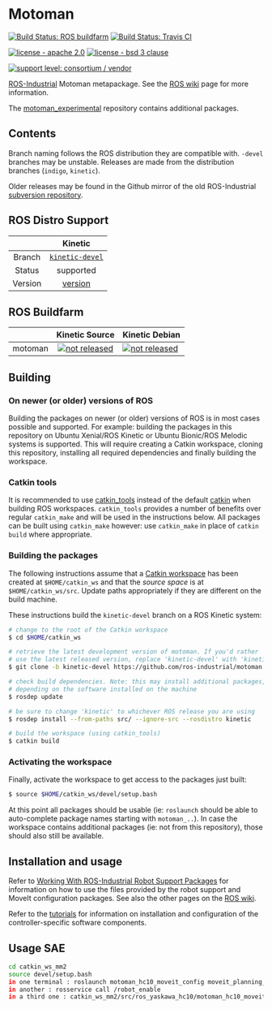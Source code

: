 # Motoman

[![Build Status: ROS buildfarm](http://build.ros.org/job/Kdev__motoman__ubuntu_xenial_amd64/badge/icon)](http://build.ros.org/job/Kdev__motoman__ubuntu_xenial_amd64)
[![Build Status: Travis CI](https://travis-ci.com/ros-industrial/motoman.svg?branch=kinetic-devel)](https://travis-ci.com/ros-industrial/motoman)

[![license - apache 2.0](https://img.shields.io/:license-Apache%202.0-yellowgreen.svg)](https://opensource.org/licenses/Apache-2.0)
[![license - bsd 3 clause](https://img.shields.io/:license-BSD%203--Clause-blue.svg)](https://opensource.org/licenses/BSD-3-Clause)

[![support level: consortium / vendor](https://img.shields.io/badge/support%20level-consortium%20/%20vendor-brightgreen.png)](http://rosindustrial.org/news/2016/10/7/better-supporting-a-growing-ros-industrial-software-platform)


[ROS-Industrial][] Motoman metapackage. See the [ROS wiki][] page for more information.

The [motoman_experimental][] repository contains additional packages.


## Contents

Branch naming follows the ROS distribution they are compatible with. `-devel` branches may be unstable. Releases are made from the distribution branches (`indigo`, `kinetic`).

Older releases may be found in the Github mirror of the old ROS-Industrial [subversion repository][].


## ROS Distro Support

|         | Kinetic |
|:-------:|:-------:|
| Branch  | [`kinetic-devel`](https://github.com/ros-industrial/motoman/tree/kinetic-devel) |
| Status  | supported |
| Version | [version](http://repositories.ros.org/status_page/ros_kinetic_default.html?q=motoman) |


## ROS Buildfarm

|         |  Kinetic Source  |  Kinetic Debian  |
|:-------:|:----------------:|:-----------------|
| motoman | [![not released](http://build.ros.org/buildStatus/icon?job=Ksrc_uX__motoman__ubuntu_xenial__source)](http://build.ros.org/view/Ksrc_uX/job/Ksrc_uX__motoman__ubuntu_xenial__source/) | [![not released](http://build.ros.org/buildStatus/icon?job=Kbin_uX64__motoman__ubuntu_xenial_amd64__binary)](http://build.ros.org/view/Kbin_uX64/job/Kbin_uX64__motoman__ubuntu_xenial_amd64__binary/) |


## Building

### On newer (or older) versions of ROS

Building the packages on newer (or older) versions of ROS is in most cases possible and supported. For example: building the packages in this repository on Ubuntu Xenial/ROS Kinetic or Ubuntu Bionic/ROS Melodic systems is supported. This will require creating a Catkin workspace, cloning this repository, installing all required dependencies and finally building the workspace.

### Catkin tools

It is recommended to use [catkin_tools][] instead of the default [catkin][] when building ROS workspaces. `catkin_tools` provides a number of benefits over regular `catkin_make` and will be used in the instructions below. All packages can be built using `catkin_make` however: use `catkin_make` in place of `catkin build` where appropriate.

### Building the packages

The following instructions assume that a [Catkin workspace][] has been created at `$HOME/catkin_ws` and that the *source space* is at `$HOME/catkin_ws/src`. Update paths appropriately if they are different on the build machine.

These instructions build the `kinetic-devel` branch on a ROS Kinetic system:

```bash
# change to the root of the Catkin workspace
$ cd $HOME/catkin_ws

# retrieve the latest development version of motoman. If you'd rather
# use the latest released version, replace 'kinetic-devel' with 'kinetic'
$ git clone -b kinetic-devel https://github.com/ros-industrial/motoman.git src/motoman

# check build dependencies. Note: this may install additional packages,
# depending on the software installed on the machine
$ rosdep update

# be sure to change 'kinetic' to whichever ROS release you are using
$ rosdep install --from-paths src/ --ignore-src --rosdistro kinetic

# build the workspace (using catkin_tools)
$ catkin build
```

### Activating the workspace

Finally, activate the workspace to get access to the packages just built:

```bash
$ source $HOME/catkin_ws/devel/setup.bash
```

At this point all packages should be usable (ie: `roslaunch` should be able to auto-complete package names starting with `motoman_..`). In case the workspace contains additional packages (ie: not from this repository), those should also still be available.


## Installation and usage

Refer to [Working With ROS-Industrial Robot Support Packages][] for information on how to use the files provided by the robot support and MoveIt configuration packages. See also the other pages on the [ROS wiki][].

Refer to the [tutorials][] for information on installation and configuration of the controller-specific software components.



[ROS-Industrial]: http://wiki.ros.org/Industrial
[ROS wiki]: http://wiki.ros.org/motoman
[motoman_experimental]: https://github.com/ros-industrial/motoman_experimental
[subversion repository]: https://github.com/ros-industrial/swri-ros-pkg
[Catkin workspace]: http://wiki.ros.org/catkin/Tutorials/create_a_workspace
[catkin]: http://wiki.ros.org/catkin
[catkin_tools]: https://catkin-tools.readthedocs.io/en/latest
[Working With ROS-Industrial Robot Support Packages]: http://wiki.ros.org/Industrial/Tutorials/WorkingWithRosIndustrialRobotSupportPackages

## Usage SAE
```bash
cd catkin_ws_mm2 
source devel/setup.bash
in one terminal : roslaunch motoman_hc10_moveit_config moveit_planning_execution.launch sim:=false robot_ip:=10.100.12.133 controller:=yrc1000 
in another : rosservice call /robot_enable
in a third one : catkin_ws_mm2/src/ros_yaskawa_hc10/motoman_hc10_moveit_config/scripts/execute_trajectory.py
```

 



[tutorials]: http://wiki.ros.org/motoman_driver/Tutorials
